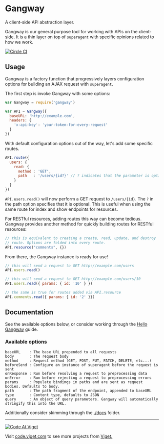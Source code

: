 # Gangway

A client-side API abstraction layer.

Gangway is our general purpose tool for working with APIs on the
client-side. It is a thin layer on top of `superagent` with specific
opinions related to how we work.

[![Circle CI](https://circleci.com/gh/vigetlabs/gangway.svg?style=svg&circle-token=d7c29c3bd61f3c3d671d1ba02841eb0c174d311a)](https://circleci.com/gh/vigetlabs/gangway)

## Usage

Gangway is a factory function that progressively layers configuration
options for building an AJAX request with `superagent`.

The first step is invoke Gangway with some options:

```javascript
var Gangway = require('gangway')

var API = Gangway({
  baseURL: 'http://example.com',
  headers: {
    'x-api-key': 'your-token-for-every-request'
  }
})
```

With default configuration options out of the way, let's add some
specific routes.

```javascript
API.route({
  users: {
    read: {
      method : 'GET',
      path   : '/users/{id?}' // ? indicates that the parameter is optional
    }
  }
})
```

`API.users.read()` will now perform a GET request to
`/users/{id}`. The `?` in the path option specifies that it is
optional. This is useful when using the same route for index and show
endpoints for resources.

For RESTful resources, adding routes this way can become
tedious. Gangway provides another method for quickly building routes
for RESTful resources:

```javascript
// this is equivalent to creating a create, read, update, and destroy
// route. Options are folded into every route.
API.resource("comments", {})
```

From there, the Gangway instance is ready for use!

```javascript
// this will send a request to GET http://example.com/users
API.users.read()

// this will send a request to GET http://example.com/users/10
API.users.read({ params: { id: '10' } })

// the same is true for routes added via API.resource
API.comments.read({ params: { id: '2' }})
```

## Documentation

See the available options below, or consider working through the
[Hello Gangway](./docs/guides/hello-gangway.md) guide.

### Available options

```
baseURL    : The base URL prepended to all requests
body       : The request body
method     : Request method (GET, POST, PUT, PATCH, DELETE, etc...)
beforeSend : Configure an instance of superagent before the request is sent
onResponse : Run before resolving a request to preprocessing data
onError    : Run before rejecting a request to preprocessing errors
params     : Populate bindings in paths and are sent as request bodies. Defaults to body.
path       : The path fragment of the endpoint, appended to baseURL
type       : Content type, defaults to JSON
query      : An object of query parameters. Gangway will automatically stringify this into the URL.
```

Additionally consider skimming through the [./docs](./docs) folder.

***

<a href="http://code.viget.com">
  <img src="http://code.viget.com/github-banner.png" alt="Code At Viget">
</a>

Visit [code.viget.com](http://code.viget.com) to see more projects from [Viget.](https://viget.com)
